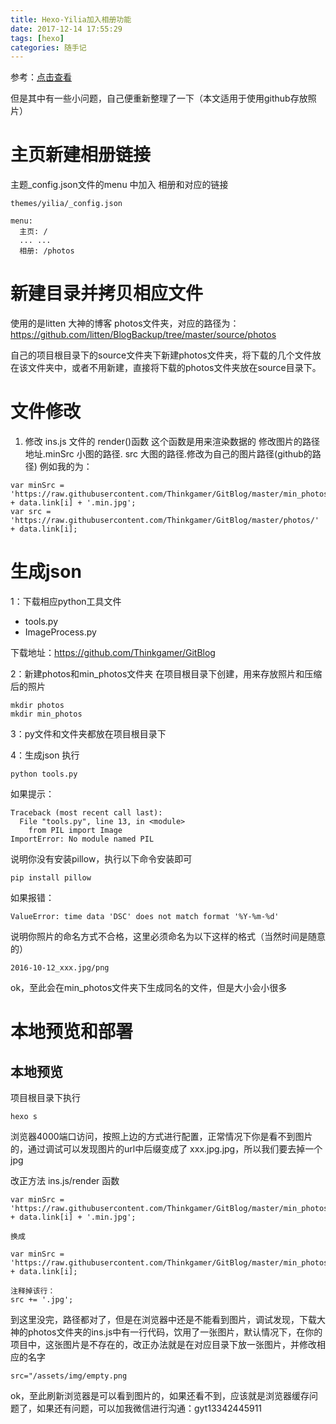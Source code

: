 ```yaml
---
title: Hexo-Yilia加入相册功能
date: 2017-12-14 17:55:29
tags: [hexo]
categories: 随手记
---
```

参考：[点击查看](http://maker997.com/2017/07/01/hexo-Yilia-%E4%B8%BB%E9%A2%98%E5%A6%82%E4%BD%95%E6%B7%BB%E5%8A%A0%E7%9B%B8%E5%86%8C%E5%8A%9F%E8%83%BD)

但是其中有一些小问题，自己便重新整理了一下（本文适用于使用github存放照片）

<!--More-->
# 主页新建相册链接

主题_config.json文件的menu 中加入 相册和对应的链接
```
themes/yilia/_config.json

menu:
  主页: /
  ... ...
  相册: /photos
```

# 新建目录并拷贝相应文件
使用的是litten 大神的博客 photos文件夹，对应的路径为：
https://github.com/litten/BlogBackup/tree/master/source/photos

自己的项目根目录下的source文件夹下新建photos文件夹，将下载的几个文件放在该文件夹中，或者不用新建，直接将下载的photos文件夹放在source目录下。

# 文件修改

 1. 修改 ins.js 文件的 render()函数
 这个函数是用来渲染数据的
修改图片的路径地址.minSrc 小图的路径. src 大图的路径.修改为自己的图片路径(github的路径)
例如我的为：
```
var minSrc = 'https://raw.githubusercontent.com/Thinkgamer/GitBlog/master/min_photos/' + data.link[i] + '.min.jpg';
var src = 'https://raw.githubusercontent.com/Thinkgamer/GitBlog/master/photos/' + data.link[i];

```
# 生成json
1：下载相应python工具文件

- tools.py
- ImageProcess.py

下载地址：https://github.com/Thinkgamer/GitBlog

2：新建photos和min_photos文件夹
在项目根目录下创建，用来存放照片和压缩后的照片
```
mkdir photos
mkdir min_photos
```
3：py文件和文件夹都放在项目根目录下

4：生成json
执行
```
python tools.py
```
如果提示：
```
Traceback (most recent call last):
  File "tools.py", line 13, in <module>
    from PIL import Image
ImportError: No module named PIL
```
说明你没有安装pillow，执行以下命令安装即可
```
pip install pillow
```

如果报错：
```
ValueError: time data 'DSC' does not match format '%Y-%m-%d'
```
说明你照片的命名方式不合格，这里必须命名为以下这样的格式（当然时间是随意的）
```
2016-10-12_xxx.jpg/png
```
ok，至此会在min_photos文件夹下生成同名的文件，但是大小会小很多

# 本地预览和部署
## 本地预览
项目根目录下执行
```
hexo s
```
浏览器4000端口访问，按照上边的方式进行配置，正常情况下你是看不到图片的，通过调试可以发现图片的url中后缀变成了 xxx.jpg.jpg，所以我们要去掉一个jpg

改正方法
ins.js/render 函数
```
var minSrc = 'https://raw.githubusercontent.com/Thinkgamer/GitBlog/master/min_photos/' + data.link[i] + '.min.jpg';

换成

var minSrc = 'https://raw.githubusercontent.com/Thinkgamer/GitBlog/master/min_photos/' + data.link[i];

注释掉该行：
src += '.jpg'; 
```

到这里没完，路径都对了，但是在浏览器中还是不能看到图片，调试发现，下载大神的photos文件夹的ins.js中有一行代码，饮用了一张图片，默认情况下，在你的项目中，这张图片是不存在的，改正办法就是在对应目录下放一张图片，并修改相应的名字

```
src="/assets/img/empty.png
```

ok，至此刷新浏览器是可以看到图片的，如果还看不到，应该就是浏览器缓存问题了，如果还有问题，可以加我微信进行沟通：gyt13342445911
